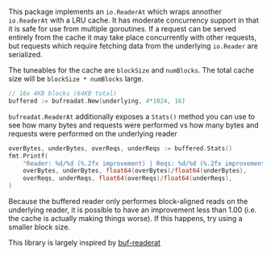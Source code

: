 This package implements an `io.ReaderAt` which wraps annother `io.ReaderAt` with a LRU cache. It has moderate concurrency support in that it is safe for use from multiple goroutines. If a request can be served entirely from the cache it may take place concurrently with other requests, but requests which require fetching data from the underlying `io.Reader` are serialized.

The tuneables for the cache are `blockSize` and `numBlocks`. The total cache size will be `blockSize * numBlocks` large.
```go
// 16x 4KB blocks (64KB total)
buffered := bufreadat.New(underlying, 4*1024, 16)
```

`bufreadat.ReaderAt` additionally exposes a `Stats()` method you can use to see how many bytes and requests were performed vs how many bytes and requests were performed on the underlying reader
```go
overBytes, underBytes, overReqs, underReqs := buffered.Stats()
fmt.Printf(
	"Reader: %d/%d (%.2fx improvement) | Reqs: %d/%d (%.2fx improvement)\n",
	overBytes, underBytes, float64(overBytes)/float64(underBytes),
	overReqs, underReqs, float64(overReqs)/float64(underReqs),
)
```

Because the buffered reader only performes block-aligned reads on the underlying reader, it is possible to have an improvement less than 1.00 (i.e. the cache is actually making things worse). If this happens, try using a smaller block size.

This library is largely inspired by [buf-readerat](https://github.com/avvmoto/buf-readerat)
